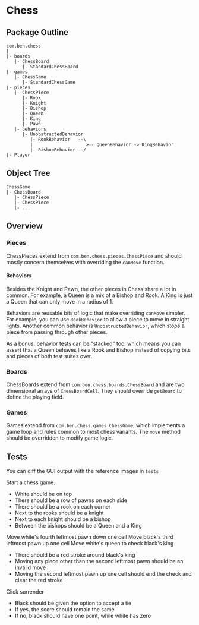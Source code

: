 # Chess

## Package Outline

```
com.ben.chess
|
|- boards
   |- ChessBoard
      |- StandardChessBoard
|- games
   |- ChessGame
      |- StandardChessGame
|- pieces
   |- ChessPiece
      |- Rook
      |- Knight
      |- Bishop
      |- Queen
      |- King
      |- Pawn
   |- behaviors
      |- UnobstructedBehavior
         |- RookBehavior   --\
         |                    >-- QueenBehavior -> KingBehavior    
         |- BishopBehavior --/
|- Player
```

## Object Tree

```
ChessGame
|- ChessBoard
   |- ChessPiece
   |- ChessPiece
   |- ...
```

## Overview

### Pieces

ChessPieces extend from `com.ben.chess.pieces.ChessPiece` and should mostly concern themselves with overriding the `canMove` function.

#### Behaviors

Besides the Knight and Pawn, the other pieces in Chess share a lot in common. For example, a Queen is a mix of a Bishop and Rook. A King is just a Queen that can only move in a radius of 1.

Behaviors are reusable bits of logic that make overriding `canMove` simpler. For example, you can use `RookBehavior` to allow a piece to move in straight lights. Another common behavior is `UnobstructedBehavior`, which stops a piece from passing through other pieces.

As a bonus, behavior tests can be "stacked" too, which means you can assert that a Queen behaves like a Rook and Bishop instead of copying bits and pieces of both test suites over.

### Boards

ChessBoards extend from `com.ben.chess.boards.ChessBoard` and are two dimensional arrays of `ChessBoardCell`. They should override `getBoard` to define the playing field.

### Games

Games extend from `com.ben.chess.games.ChessGame`, which implements a game loop and rules common to most chess variants. The `move` method should be overridden to modify game logic.

## Tests

You can diff the GUI output with the reference images in `tests`

Start a chess game.

 * White should be on top
 * There should be a row of pawns on each side
 * There should be a rook on each corner
 * Next to the rooks should be a knight
 * Next to each knight should be a bishop
 * Between the bishops should be a Queen and a King

Move white's fourth leftmost pawn down one cell
Move black's third leftmost pawn up one cell
Move white's queen to check black's king

 * There should be a red stroke around black's king
 * Moving any piece other than the second leftmost pawn should be an invalid move
 * Moving the second leftmost pawn up one cell should end the check and clear the red stroke

Click surrender
 * Black should be given the option to accept a tie
 * If yes, the score should remain the same
 * If no, black should have one point, while white has zero